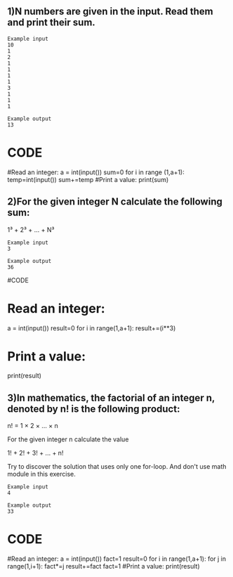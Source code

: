 ## 1)N numbers are given in the input. Read them and print their sum.
```
Example input
10
1
2
1
1
1
1
3
1
1
1

Example output
13
```
# CODE

#Read an integer:
a = int(input())
sum=0
for i in range (1,a+1):
  temp=int(input())
  sum+=temp
#Print a value:
print(sum)

## 2)For the given integer N calculate the following sum:

1³ + 2³ + ... + N³
```
Example input
3

Example output
36
```
#CODE

# Read an integer:
a = int(input())
result=0
for i in range(1,a+1):
  result+=(i**3)
# Print a value:
print(result)

## 3)In mathematics, the factorial of an integer n, denoted by n! is the following product:

n! = 1 × 2 × … × n

For the given integer n calculate the value 

1! + 2! + 3! + ... + n!

Try to discover the solution that uses only one for-loop. And don't use math module in this exercise.
```
Example input
4

Example output
33
```
# CODE

#Read an integer:
a = int(input())
fact=1
result=0
for i in range(1,a+1):
  for j in range(1,i+1):
    fact*=j
  result+=fact
  fact=1
#Print a value:
print(result)

